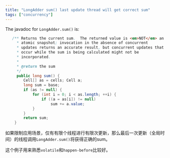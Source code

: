 ```yaml
---
title: "LongAdder sum() last update thread will get correct sum"
tags: ["concurrency"]
---
```


The javadoc for `LongAdder.sum()` is:
```java
   /** Returns the current sum.  The returned value is <em>NOT</em> an
     * atomic snapshot; invocation in the absence of concurrent
     * updates returns an accurate result, but concurrent updates that
     * occur while the sum is being calculated might not be
     * incorporated.
     *
     * @return the sum
     */
     public long sum() {
        Cell[] as = cells; Cell a;
        long sum = base;
        if (as != null) {
            for (int i = 0; i < as.length; ++i) {
                if ((a = as[i]) != null)
                    sum += a.value;
            }
        }
        return sum;
    }
```
如果限制应用场景，仅有有限个线程进行有限次更新，那么最后一次更新（全局时间）的线程调用`LongAdder.sum()`将获得正确的sum。

这个例子用来熟悉`volatile`和`happen-before`比较好。
<!--more-->